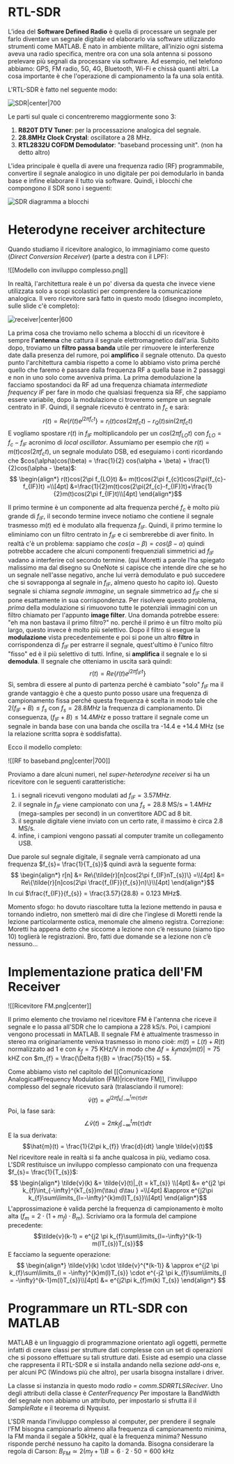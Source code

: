 # RTL-SDR

L’idea del **Software Defined Radio** è quella di processare un segnale per farlo diventare un segnale digitale ed elaborarlo via software utilizzando strumenti come MATLAB. 
È nato in ambiente militare, all’inizio ogni sistema aveva una radio specifica, mentre ora con una sola antenna si possono prelevare più segnali da processare via software.
Ad esempio, nel telefono abbiamo: GPS, FM radio, 5G, 4G, Bluetooth, Wi-Fi e chissà quanti altri.
La cosa importante è che l'operazione di campionamento la fa una sola entità.

L'RTL-SDR è fatto nel seguente modo: 

![SDR|center|700](https://d3i71xaburhd42.cloudfront.net/69780c5100d9ac6ed2afcb33399fe40fb749fe57/2-Figure4-1.png)

Le parti sul quale ci concentreremo maggiormente sono 3: 
1. **R820T DTV Tuner**: per la processazione analogica del segnale.
2. **28.8MHz Clock Crystal**: oscillatore a 28 MHz.
3. **RTL2832U COFDM Demodulator**: "baseband processing unit". (non ha detto altro) 

L'idea principale è quella di avere una frequenza radio (RF) programmabile, convertire il segnale analogico in uno digitale per poi demodularlo in banda base e infine elaborare il tutto via software. 
Quindi, i blocchi che compongono il SDR sono i seguenti: 

![SDR diagramma a blocchi](https://www.researchgate.net/profile/Stephen-Ugwuanyi/publication/328164022/figure/fig1/AS:701214731796481@1544194028671/Simple-SDR-Architecture.ppm)

# Heterodyne receiver architecture 

Quando studiamo il ricevitore analogico, lo immaginiamo come questo (*Direct Conversion Receiver*) (parte a destra con il LPF):

![[Modello con inviluppo complesso.png]]

In realtà, l'architettura reale è un po' diversa da questa che invece viene utilizzata solo a scopi scolastici per comprendere la comunicazione analogica. Il vero ricevitore sarà fatto in questo modo (disegno incompleto, sulle slide c'è completo): 

![receiver|center|600](https://rahsoft.com/wp-content/uploads/2021/08/Screenshot-2021-08-17-at-16.45.09-600x318.png)

La prima cosa che troviamo nello schema a blocchi di un ricevitore è sempre **l'antenna** che cattura il segnale elettromagnetico dall'aria. 
Subito dopo, troviamo un **filtro passa banda** utile per rimuovere le interferenze date dalla presenza del rumore, poi **amplifico** il segnale ottenuto. 
Da questo punto l'architettura cambia rispetto a come lo abbiamo visto prima perché quello che faremo è passare dalla frequenza RF a quella base in 2 passaggi e non in uno solo come avveniva prima. 
La prima demodulazione la facciamo spostandoci da RF ad una frequenza chiamata *intermediate frequency IF* per fare in modo che qualsiasi frequenza sia RF, che sappiamo essere variabile, dopo la modulazione ci troveremo sempre un segnale centrato in IF. 
Quindi, il segnale ricevuto è centrato in $f_c$ e sarà: 
$$r(t) = Re\{\tilde{r}(t)e^{j2\pi f_{c}t}\} = r_{I}(t)cos(2\pi f_{c}t) - r_{Q}(t)sin(2\pi f_{c}t)$$
E vogliamo spostare $r(t)$ in $f_{IF}$ moltiplicandolo per un $cos(2\pi f_{LO}t)$ con $f_{LO}= f_{c}- f_{IF}$ acronimo di *local oscillator*.
Assumiamo per esempio che $r(t) = m(t)cos(2\pi f_{c}t)$, un segnale modulato DSB, ed eseguiamo i conti ricordando che $cos(\alpha)cos(\beta) = \frac{1}{2} cos(\alpha + \beta) + \frac{1}{2}cos(\alpha - \beta)$:
$$
\begin{align*}
r(t)cos(2\pi f_{LO}t) &= m(t)cos(2\pi f_{c}t)cos(2\pi(f_{c}-f_{IF})t) =\\[4pt]
&=\frac{1}{2}m(t)cos(2\pi(2f_{c}-f_{IF})t)+\frac{1}{2}m(t)cos(2\pi f_{IF}t)\\[4pt]
\end{align*}$$

Il primo termine è un componente ad alta frequenza perché $f_c$ è molto più grande di $f_{IF}$, il secondo termine invece notiamo che contiene il segnale trasmesso $m(t)$ ed è modulato alla frequenza $f_{IF}$. Quindi, il primo termine lo eliminiamo con un filtro centrato in $f_{IF}$ e ci sembrerebbe di aver finito. 
In realtà c'è un problema: sappiamo che $cos(\alpha - \beta) = cos(\beta - \alpha)$ quindi potrebbe accadere che alcuni componenti frequenziali simmetrici ad $f_{IF}$ vadano a interferire col secondo termine. (qui Moretti a parole l'ha spiegato malissimo ma dal disegno su OneNote si capisce che intende dire che se ho un segnale nell'asse negativo, anche lui verrà demodulato e può succedere che si sovrapponga al segnale in $f_{IF}$, almeno questo ho capito io). Questo segnale si chiama *segnale immagine*, un segnale simmetrico ad $f_{IF}$ che si pone esattamente in sua corrispondenza. 
Per risolvere questo problema, *prima* della modulazione si rimuovono tutte le potenziali immagini con un filtro chiamato per l'appunto **image filter**. 
Una domanda potrebbe essere: "eh ma non bastava il primo filtro?" no. perché il primo è un filtro molto più largo, questo invece è molto più selettivo. 
Dopo il filtro si esegue la **modulazione** vista precedentemente e poi si pone un altro **filtro** in corrispondenza di $f_{IF}$ per estrarre il segnale, quest'ultimo è l'unico filtro "fisso" ed è il più selettivo di tutti. 
Infine, si **amplifica** il segnale e lo si **demodula**. 
Il segnale che otteniamo in uscita sarà quindi: 
$$r(t) = Re\{\tilde{r}(t) e^{j2\pi f_{IF}t}\}$$
Sì, sembra di essere al punto di partenza perché è cambiato "solo" $f_{IF}$ ma il grande vantaggio è che a questo punto posso usare una frequenza di campionamento fissa perché questa frequenza è scelta in modo tale che $2(f_{IF} + B) \le f_s$ con $f_{s} = 28.8 MHz$ la frequenza di campionamento. 
Di conseguenza, $(f_{IF}+ B) \le 14.4 MHz$ e posso trattare il segnale come un segnale in banda base con una banda che oscilla tra -14.4 e +14.4 MHz (se la relazione scritta sopra è soddisfatta). 

Ecco il modello completo:

![[RF to baseband.png|center|700]]

Proviamo a dare alcuni numeri, nel *super-heterodyne receiver* si ha un ricevitore con le seguenti caratteristiche:
1. i segnali ricevuti vengono modulati ad $f_{IF}= 3.57MHz$.
2. il segnale in $f_{IF}$ viene campionato con una $f_{s}= 28.8$ MS/s = $1.4MHz$ (mega-samples per second) in un convertitore ADC ad 8 bit. 
3. il segnale digitale viene inviato con un certo rate, il massimo è circa $2.8$ MS/s.
4. infine, i campioni vengono passati al computer tramite un collegamento USB.

Due parole sul segnale digitale, il segnale verrà campionato ad una frequenza $f_{s}= \frac{1}{T_{s}}$ quindi avrà la seguente forma:
$$
\begin{align*}
r[n] &= Re\{\tilde{r}[n]cos(2\pi f_{IF}nT_{s})\} =\\[4pt]
&= Re\{\tilde{r}[n]cos(2\pi \frac{f_{IF}}{f_{s}}n)\}\\[4pt]
\end{align*}$$
In cui $\frac{f_{IF}}{f_{s}} = \frac{3.57}{28.8} = 0.123 MHz$.

Momento sfogo: ho dovuto riascoltare tutta la lezione mettendo in pausa e tornando indietro, non smetterò mai di dire che l’inglese di Moretti rende la lezione particolarmente ostica, menomale che almeno registra. 
Correzione: Moretti ha appena detto che siccome a lezione non c’è nessuno (siamo tipo 10) toglierà le registrazioni. Bro, fatti due domande se a lezione non c’è nessuno…

# Implementazione pratica dell'FM Receiver

![[Ricevitore FM.png|center]]

Il primo elemento che troviamo nel ricevitore FM è l'antenna che riceve il segnale e lo passa all'SDR che lo campiona a 228 kS/s. 
Poi, i campioni vengono processati in MATLAB.
Il segnale FM è attualmente trasmesso in stereo ma originariamente veniva trasmesso in mono cioè: $m(t) = L(t) + R(t)$ normalizzato ad 1 e con $k_{f} = 75$ KHz/V in modo che $\Delta f = k_{f}max|m(t)| = 75$ kHZ con $m_{f} = \frac{\Delta f}{B} = \frac{75}{15} = 5$.

Come abbiamo visto nel capitolo del [[Comunicazione Analogica#Frequency Modulation (FM)|ricevitore FM]], l'inviluppo complesso del segnale ricevuto sarà (tralasciando il rumore): 
$$\tilde{v}(t) = e^{j 2\pi f_{k} \int_{-\infty}^{t} m(\tau) d\tau}$$
Poi, la fase sarà: 
$$\angle \tilde{v}(t) = 2 \pi k_{f} \int_{-\infty}^{t} m(\tau) d\tau$$
E la sua derivata:
$$\hat{m}(t) = \frac{1}{2\pi k_{f}} \frac{d}{dt} \angle \tilde{v}(t)$$
Nel ricevitore reale in realtà si fa anche qualcosa in più, vediamo cosa.
L'SDR restituisce un inviluppo complesso campionato con una frequenza $f_{s}= \frac{1}{T_{s}}$:
$$
\begin{align*}
\tilde{v}(k) &= \tilde{v}(t)|_{t = kT_{s}} \\[4pt]
&= e^{j2 \pi k_{f}\int_{-\infty}^{kT_{s}}m(\tau) d\tau } =\\[4pt]
&\approx e^{j2\pi k_{f}\sum\limits_{l=-\infty}^{k}m(l)T_{s}}\\[4pt]
\end{align*}$$
L'approssimazione è valida perché la frequenza di campionamento è molto alta ($f_{m} = 2\cdot (1+m_{f}) \cdot B_{m}$).
Scriviamo ora la formula del campione precedente: 
$$\tilde{v}(k-1) = e^{j2 \pi k_{f}\sum\limits_{l=-\infty}^{k-1} m(lT_{s})T_{s}}$$
E facciamo la seguente operazione: 
$$
\begin{align*}
\tilde{v}(k) \cdot \tilde{v}^{*(k-1)} & \approx e^{j2 \pi k_{f}\sum\limits_{l = -\infty}^{k}m(l)T_{s}} \cdot e^{-j2 \pi k_{f}\sum\limits_{l = -\infty}^{k-1}m(l)T_{s}}\\[4pt]
&= e^{j2\pi k_{f}m(k) T_{s}}
\end{align*}
$$

# Programmare un RTL-SDR con MATLAB

MATLAB è un linguaggio di programmazione orientato agli oggetti, permette infatti di creare classi per strutture dati complesse con un set di operazioni che si possono effettuare su tali strutture dati. 
Esiste ad esempio una classe che rappresenta il RTL-SDR e si installa andando nella sezione *add-ons* e, per alcuni PC (Windows più che altro), per usarla bisogna installare i driver. 

La classe si instanzia in questo modo *radio = comm.SDRRTLSReciver*.
Uno degli attributi della classe è *CenterFrequency*
Per impostare la BandWidth del segnale non abbiamo un attributo, per impostarlo si sfrutta il  il *SampleRate* e il teorema di Nyquist. 

L'SDR manda l’inviluppo complesso al computer, per prendere il segnale l’FM bisogna campionarlo almeno alla frequenza di campionamento minima, la FM manda il segale a 50kHz, qual è la frequenza minima? Nessuno risponde perché nessuno ha capito la domanda. Bisogna considerare la regola di Carson:
$B_{FM} \simeq 2(m_{f} + 1)B= 6 \cdot 2 \cdot 50 = 600$ kHz